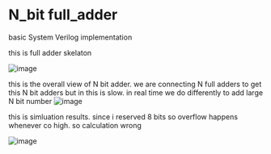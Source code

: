 # N_bit full_adder
basic System Verilog implementation

this is full adder skelaton

![image](https://github.com/CroosJJSE/full_adder/assets/141708783/4aacac07-bab6-4844-870c-ded6fbc7b057)

this is the overall view of N bit adder.
we are connecting N full adders to get this N bit adders
but in this is slow.
in real time we do differently to add large N bit number
![image](https://github.com/CroosJJSE/full_adder/assets/141708783/db894315-9205-4f66-bfa6-025c7f27d62b)


this is simluation results.
since i reserved 8 bits
so overflow happens whenever co high. so calculation wrong


![image](https://github.com/CroosJJSE/full_adder/assets/141708783/0f8bb503-760f-4d91-a8c6-0a887fa40ea5)
